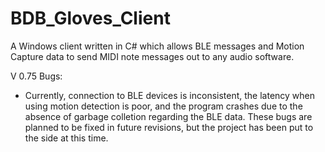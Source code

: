 # BDB_Gloves_Client
A Windows client written in C# which allows BLE messages and Motion Capture data to send MIDI note messages out to any audio software. 

V 0.75 Bugs:
- Currently, connection to BLE devices is inconsistent, the latency when using motion detection is poor, and the program crashes due to
  the absence of garbage colletion regarding the BLE data. These bugs are planned to be fixed in future revisions, but the project has
  been put to the side at this time.
